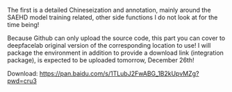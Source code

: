 The first is a detailed Chineseization and annotation, mainly around the SAEHD model training related, other side functions I do not look at for the time being!

Because Github can only upload the source code, this part you can cover to deepfacelab original version of the corresponding location to use!
I will package the environment in addition to provide a download link (integration package), is expected to be uploaded tomorrow, December 26th!

Download: https://pan.baidu.com/s/1TLubJ2FwABG_1B2kUpvMZg?pwd=cru3
